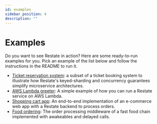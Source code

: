 ```yaml
---
id: examples
sidebar_position: 4
description: ""
---
```


# Examples

Do you want to see Restate in action? Here are some ready-to-run examples for you.
Pick an example of the list below and follow the instructions in the README to run it.

- [Ticket reservation system](https://github.com/restatedev/example-ticket-reservation-system):  a subset of a ticket booking system to illustrate how Restate's keyed-sharding and concurrency guarantees simplify microservice architectures.
- [AWS Lambda greeter](https://github.com/restatedev/example-lambda-ts-greeter): A simple example of how you can run a Restate service on AWS Lambda.
- [Shopping cart app](https://github.com/restatedev/example-shopping-cart-typescript): An end-to-end implementation of an e-commerce web app with a Restate backend to process orders.
- [Food ordering](https://github.com/restatedev/example-food-ordering): The order processing middleware of a fast food chain implemented with awakeables and delayed calls.